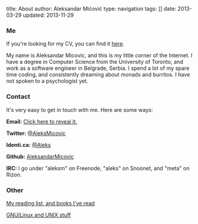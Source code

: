 title: About
author: Aleksandar Mićović
type: navigation
tags: []
date: 2013-03-29
updated: 2013-11-29


### Me

If you're looking for my CV, you can find it [here](/static/resume.pdf).

My name is Aleksandar Micovic, and this is my little corner of the Internet. I have a degree in Computer Science from the University of Toronto, and work as a software engineer in Belgrade, Serbia. I spend a lot of my spare time coding, and consistently dreaming about monads and burritos. I have not spoken to a psychologist yet.


### Contact

It's very easy to get in touch with me. Here are some ways:

**Email:** <a href="https://www.google.com/recaptcha/mailhide/d?k=01Tla6qt8eVglBTox2ZamUZA==&c=DRhShnVqIAlgbJxuq2Sx7Q==" target="_blank">Click here to reveal it.</a>

**Twitter:** [@AleksMicovic](https://twitter.com/aleksmicovic)

**Identi.ca:** [@Aleks](https://identi.ca/aleks)

**Github:** [AleksandarMicovic](https://github.com/aleksandarmicovic)

**IRC:** I go under "aleksm" on Freenode, "aleks" on Snoonet, and "meta" on Rizon.


### Other

[My reading list, and books I've read](/lists/books/)

[GNU/Linux and UNIX stuff](/unix/)
